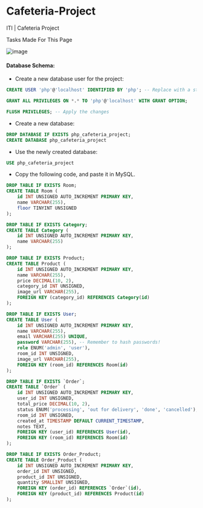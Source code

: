# Cafeteria-Project
ITI | Cafeteria Project

Tasks Made For This Page

![image](https://github.com/user-attachments/assets/6891ea14-fc62-48d1-b55c-2f19c1b505c6)


#### Database Schema:
+ Create a new database user for the project:
```sql
CREATE USER 'php'@'localhost' IDENTIFIED BY 'php'; -- Replace with a strong password

GRANT ALL PRIVILEGES ON *.* TO 'php'@'localhost' WITH GRANT OPTION;

FLUSH PRIVILEGES; -- Apply the changes
```
+ Create a new database:
```sql
DROP DATABASE IF EXISTS php_cafeteria_project; 
CREATE DATABASE php_cafeteria_project
```
+ Use the newly created database:
```sql
USE php_cafeteria_project
```
+ Copy the following code, and paste it in MySQL.
```sql
DROP TABLE IF EXISTS Room;
CREATE TABLE Room (
    id INT UNSIGNED AUTO_INCREMENT PRIMARY KEY,
    name VARCHAR(255),
    floor TINYINT UNSIGNED
);

DROP TABLE IF EXISTS Category;
CREATE TABLE Category (
    id INT UNSIGNED AUTO_INCREMENT PRIMARY KEY,
    name VARCHAR(255)
);

DROP TABLE IF EXISTS Product;
CREATE TABLE Product (
    id INT UNSIGNED AUTO_INCREMENT PRIMARY KEY,
    name VARCHAR(255),
    price DECIMAL(10, 2),
    category_id INT UNSIGNED,
    image_url VARCHAR(255),
    FOREIGN KEY (category_id) REFERENCES Category(id)
);

DROP TABLE IF EXISTS User;
CREATE TABLE User (
    id INT UNSIGNED AUTO_INCREMENT PRIMARY KEY,
    name VARCHAR(255),
    email VARCHAR(255) UNIQUE,
    password VARCHAR(255), -- Remember to hash passwords!
    role ENUM('admin', 'user'),
    room_id INT UNSIGNED,
    image_url VARCHAR(255),
    FOREIGN KEY (room_id) REFERENCES Room(id)
);

DROP TABLE IF EXISTS `Order`;
CREATE TABLE `Order` (
    id INT UNSIGNED AUTO_INCREMENT PRIMARY KEY,
    user_id INT UNSIGNED,
    total_price DECIMAL(10, 2),
    status ENUM('processing', 'out for delivery', 'done', 'cancelled'),
    room_id INT UNSIGNED,
    created_at TIMESTAMP DEFAULT CURRENT_TIMESTAMP,
    notes TEXT,
    FOREIGN KEY (user_id) REFERENCES User(id),
    FOREIGN KEY (room_id) REFERENCES Room(id)
);

DROP TABLE IF EXISTS Order_Product;
CREATE TABLE Order_Product (
    id INT UNSIGNED AUTO_INCREMENT PRIMARY KEY,
    order_id INT UNSIGNED,
    product_id INT UNSIGNED,
    quantity SMALLINT UNSIGNED,
    FOREIGN KEY (order_id) REFERENCES `Order`(id),
    FOREIGN KEY (product_id) REFERENCES Product(id)
);
```
